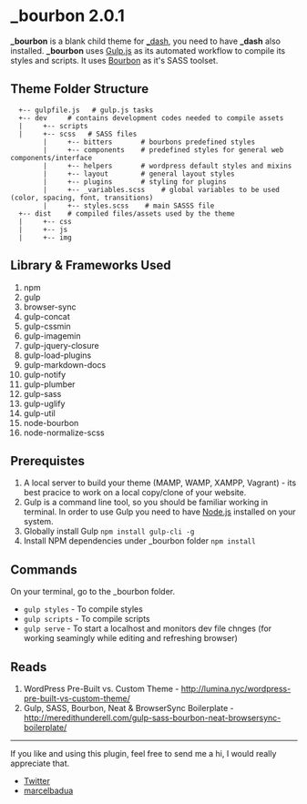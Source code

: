 # _bourbon 2.0.1

**_bourbon** is a blank child theme for [_dash](https://github.com/marcelbadua/_dash), you need to have **_dash** also installed. **_bourbon** uses [Gulp.js](https://gulpjs.com/) as its automated workflow to compile its styles and scripts. It uses [Bourbon](https://www.bourbon.io/) as it's SASS toolset. 

## Theme Folder Structure

      +-- gulpfile.js   # gulp.js tasks
      +-- dev     # contains development codes needed to compile assets
      |     +-- scripts
      |     +-- scss   # SASS files
            |     +-- bitters       # bourbons predefined styles
            |     +-- components    # predefined styles for general web components/interface
            |     +-- helpers       # wordpress default styles and mixins
            |     +-- layout        # general layout styles
            |     +-- plugins       # styling for plugins
            |     +-- _variables.scss    # global variables to be used (color, spacing, font, transitions)
            |     +-- styles.scss    # main SASSS file
      +-- dist    # compiled files/assets used by the theme
      |     +-- css
      |     +-- js
      |     +-- img

## Library & Frameworks Used

1. npm
1. gulp
1. browser-sync
1. gulp-concat
1. gulp-cssmin
1. gulp-imagemin
1. gulp-jquery-closure
1. gulp-load-plugins
1. gulp-markdown-docs
1. gulp-notify
1. gulp-plumber
1. gulp-sass
1. gulp-uglify
1. gulp-util
1. node-bourbon
1. node-normalize-scss

## Prerequistes

1. A local server to build your theme (MAMP, WAMP, XAMPP, Vagrant) - its best pracice to work on a local copy/clone of your website.
1. Gulp is a command line tool, so you should be familiar working in terminal. In order to use Gulp you need to have [Node.js](https://nodejs.org/en/) installed on your system.
1. Globally install Gulp `npm install gulp-cli -g`
1. Install NPM dependencies under _bourbon folder `npm install`

## Commands

On your terminal, go to the _bourbon folder.

 - `gulp styles` - To compile styles 
 - `gulp scripts` - To compile scripts 
 - `gulp serve` - To start a localhost and monitors dev file chnges (for working seamingly while editing and refreshing browser)
      
## Reads

1. WordPress Pre-Built vs. Custom Theme - http://lumina.nyc/wordpress-pre-built-vs-custom-theme/
1. Gulp, SASS, Bourbon, Neat & BrowserSync Boilerplate - http://meredithunderell.com/gulp-sass-bourbon-neat-browsersync-boilerplate/

---

If you like and using this plugin, feel free to send me a hi, I would really appreciate that.

 - [Twitter](https://twitter.com/marcelbadua)
 - [marcelbadua](http://marcelbadua.com/)
